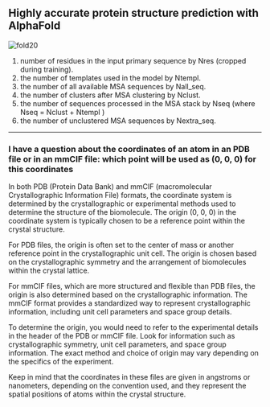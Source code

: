 ## Highly accurate protein structure prediction with AlphaFold

![fold20](https://github.com/LoqmanSamani/protein_sa/blob/systembiology/images/fold20.png)


1. number of residues in the input primary sequence by Nres (cropped during training). 
2. the number of templates used in the model by Ntempl.
3. the number of all available MSA sequences by Nall_seq.
4. the number of clusters after MSA clustering by Nclust.
5. the number of sequences processed in the MSA stack by Nseq (where Nseq = Nclust + Ntempl )
6. the number of unclustered MSA sequences by Nextra_seq.



-------------------------------------------------------------------------------------------------------
### I have a question about the coordinates of an atom in an  PDB file or in an mmCIF file:    which point will be used as (0, 0, 0) for this coordinates


In both PDB (Protein Data Bank) and mmCIF (macromolecular Crystallographic Information File) formats, the coordinate system is determined by the crystallographic or experimental methods used to determine the structure of the biomolecule. The origin (0, 0, 0) in the coordinate system is typically chosen to be a reference point within the crystal structure.

For PDB files, the origin is often set to the center of mass or another reference point in the crystallographic unit cell. The origin is chosen based on the crystallographic symmetry and the arrangement of biomolecules within the crystal lattice.

For mmCIF files, which are more structured and flexible than PDB files, the origin is also determined based on the crystallographic information. The mmCIF format provides a standardized way to represent crystallographic information, including unit cell parameters and space group details.

To determine the origin, you would need to refer to the experimental details in the header of the PDB or mmCIF file. Look for information such as crystallographic symmetry, unit cell parameters, and space group information. The exact method and choice of origin may vary depending on the specifics of the experiment.

Keep in mind that the coordinates in these files are given in angstroms or nanometers, depending on the convention used, and they represent the spatial positions of atoms within the crystal structure.


